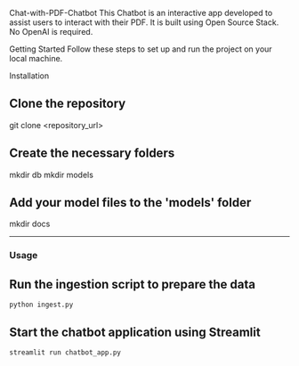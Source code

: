 Chat-with-PDF-Chatbot
This Chatbot is an interactive app developed to assist users to interact with their PDF. It is built using Open Source Stack. No OpenAI is required.

Getting Started
Follow these steps to set up and run the project on your local machine.

Installation
## Clone the repository
git clone <repository_url>

## Create the necessary folders
mkdir db
mkdir models
## Add your model files to the 'models' folder
mkdir docs

----
### Usage 

## Run the ingestion script to prepare the data

`python ingest.py`

## Start the chatbot application using Streamlit

`streamlit run chatbot_app.py`
